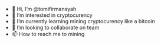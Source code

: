 - 👋 Hi, I’m @tomifirmansyah
- 👀 I’m interested in cryptocurency
- 🌱 I’m currently learning mining cryptocurency like a bitcoin
- 💞️ I’m looking to collaborate on team
- 📫 How to reach me to mining

<!---
tomifirmansyah/tomifirmansyah is a ✨ special ✨ repository because its `README.md` (this file) appears on your GitHub profile.
You can click the Preview link to take a look at your changes.
--->
